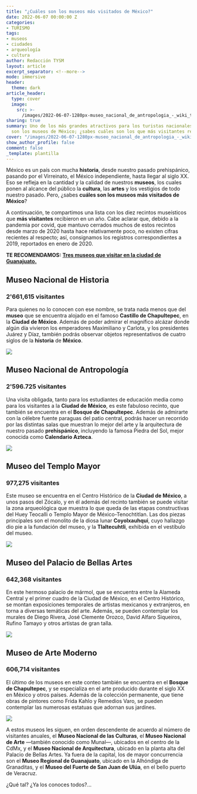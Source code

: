 ```yaml
---
title: "¿Cuáles son los museos más visitados de México?"
date: 2022-06-07 00:00:00 Z
categories:
- TURISMO
tags:
- museos
- ciudades
- arqueología
- cultura
author: Redacción TYSM
layout: article
excerpt_separator: <!--more-->
mode: immersive
header:
  theme: dark
article_header:
  type: cover
  image:
    src: >-
      /images/2022-06-07-1280px-museo_nacional_de_antropologia_-_wiki_takes_antropologia_020.jpeg
sharing: true
summary: Uno de los más grandes atractivos para los turistas nacionales y extranjeros,
  son los museos de México; ¿sabes cuáles son los que más visitantes reciben?
cover: "/images/2022-06-07-1280px-museo_nacional_de_antropologia_-_wiki_takes_antropologia_020.jpeg"
show_author_profile: false
comment: false
_template: plantilla
---
```







México es un país con mucha **historia**, desde nuestro pasado prehispánico, pasando por el Virreinato, el México independiente, hasta llegar al siglo XX. Eso se refleja en la cantidad y la calidad de nuestros **museos**, los cuales ponen al alcance del público la **cultura**, las **artes** y los vestigios de todo nuestro pasado. Pero, ¿sabes **cuáles son los museos más visitados de México**?

A continuación, te compartimos una lista con los diez recintos museísticos que **más visitantes** recibieron en un año. Cabe aclarar que, debido a la pandemia por covid, que mantuvo cerrados muchos de estos recintos desde marzo de 2020 hasta hace relativamente poco, no existen cifras recientes al respecto; así, consignamos los registros correspondientes a 2019, reportados en enero de 2020.

**TE RECOMENDAMOS:** [**Tres museos que visitar en la ciudad de Guanajuato.**](https://blog.tonoysumariachi.com/turismo/2022/04/21/tres-museos-que-visitar-en-la-ciudad-de-guanajuato.html)

## Museo Nacional de Historia

### 2'661,615 visitantes

Para quienes no lo conocen con ese nombre, se trata nada menos que del **museo** que se encuentra alojado en el famoso **Castillo de Chapultepec**, en la **Ciudad de México**. Además de poder admirar el magnífico alcázar donde algún día vivieron los emperadores Maximiliano y Carlota, y los presidentes Juárez y Díaz, también podrás observar objetos representativos de cuatro siglos de la **historia** de **México**.

![](https://upload.wikimedia.org/wikipedia/commons/thumb/f/f9/Jardines_del_Castillo_de_Chapultepec_4.jpg/1280px-Jardines_del_Castillo_de_Chapultepec_4.jpg)

## Museo Nacional de Antropología

### 2'596.725 visitantes

Una visita obligada, tanto para los estudiantes de educación media como para los visitantes a la **Ciudad de México**, es este fabuloso recinto, que también se encuentra en el **Bosque de Chapultepec**. Además de admirarte con la célebre fuente paraguas del patio central, podrás hacer un recorrido por las distintas salas que muestran lo mejor del arte y la arquitectura de nuestro pasado **prehispánico**, incluyendo la famosa Piedra del Sol, mejor conocida como **Calendario Azteca**.

![](https://upload.wikimedia.org/wikipedia/commons/thumb/e/e2/Museo_Nacional_de_Antropolog%C3%ADa_-_Wiki_takes_Antropolog%C3%ADa_134.jpg/1280px-Museo_Nacional_de_Antropolog%C3%ADa_-_Wiki_takes_Antropolog%C3%ADa_134.jpg)

## Museo del Templo Mayor

### 977,275 visitantes

Este museo se encuentra en el Centro Histórico de la **Ciudad de México**, a unos pasos del Zócalo, y en él además del recinto también se puede visitar la zona arqueológica que muestra lo que queda de las etapas constructivas del Huey Teocalli o Templo Mayor de México-Tenochtitlan. Las dos piezas principales son el monolito de la diosa lunar **Coyolxauhqui**, cuyo hallazgo dio pie a la fundación del museo, y la **Tlaltecuhtli**, exhibida en el vestíbulo del museo.

![](https://upload.wikimedia.org/wikipedia/commons/thumb/0/0f/Tlaltecuhtli.JPG/1280px-Tlaltecuhtli.JPG)

## Museo del Palacio de Bellas Artes

### 642,368 visitantes

En este hermoso palacio de mármol, que se encuentra entre la Alameda Central y el primer cuadro de la Ciudad de México, en el Centro Histórico, se montan exposiciones temporales de artistas mexicanos y extranjeros, en torna a diversas temáticas del arte. Además, se pueden contemplar los murales de Diego Rivera, José Clemente Orozco, David Alfaro Siqueiros, Rufino Tamayo y otros artistas de gran talla.

![](https://upload.wikimedia.org/wikipedia/commons/thumb/2/2b/Palacio_de_Bellas_Artes%2C_M%C3%A9xico_D.F.%2C_M%C3%A9xico%2C_2014-10-13%2C_DD_37.JPG/1280px-Palacio_de_Bellas_Artes%2C_M%C3%A9xico_D.F.%2C_M%C3%A9xico%2C_2014-10-13%2C_DD_37.JPG)

## Museo de Arte Moderno

### 606,714 visitantes

El último de los museos en este conteo también se encuentra en el **Bosque de Chapultepec**, y se especializa en el arte producido durante el siglo XX en México y otros países. Además de la colección permanente, que tiene obras de pintores como Frida Kahlo y Remedios Varo, se pueden contemplar las numerosas estatuas que adornan sus jardines.

![](https://upload.wikimedia.org/wikipedia/commons/thumb/3/30/Museo_de_Arte_Moderno_DSC0023_%2835557149325%29.jpg/1280px-Museo_de_Arte_Moderno_DSC0023_%2835557149325%29.jpg)

A estos museos les siguen, en orden descendente de acuerdo al número de visitantes anuales, el **Museo Nacional de las Culturas**, el **Museo Nacional de Arte** —también conocido como Munal—, ubicados en el centro de la CdMx, y el **Museo Nacional de Arquitectura**, ubicado en la planta alta del Palacio de Bellas Artes. Ya fuera de la capital, los de mayor concurrencia son el **Museo Regional de Guanajuato**, ubicado en la Alhóndiga de Granaditas, y el **Museo del Fuerte de San Juan de Ulúa**, en el bello puerto de Veracruz.

¿Qué tal? ¿Ya los conoces todos?…
